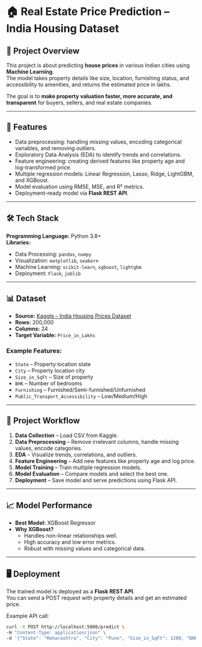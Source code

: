 # 🏠 Real Estate Price Prediction – India Housing Dataset

## 📌 Project Overview
This project is about predicting **house prices** in various Indian cities using **Machine Learning**.  
The model takes property details like size, location, furnishing status, and accessibility to amenities, and returns the estimated price in lakhs.  

The goal is to **make property valuation faster, more accurate, and transparent** for buyers, sellers, and real estate companies.

---

## 📂 Features
- Data preprocessing: handling missing values, encoding categorical variables, and removing outliers.
- Exploratory Data Analysis (EDA) to identify trends and correlations.
- Feature engineering: creating derived features like property age and log-transformed price.
- Multiple regression models: Linear Regression, Lasso, Ridge, LightGBM, and XGBoost.
- Model evaluation using RMSE, MSE, and R² metrics.
- Deployment-ready model via **Flask REST API**.

---

## 🛠️ Tech Stack
**Programming Language:** Python 3.8+  
**Libraries:**  
- Data Processing: `pandas`, `numpy`
- Visualization: `matplotlib`, `seaborn`
- Machine Learning: `scikit-learn`, `xgboost`, `lightgbm`
- Deployment: `Flask`, `joblib`

---

## 📊 Dataset
- **Source:** [Kaggle – India Housing Prices Dataset](https://www.kaggle.com/)
- **Rows:** 200,000  
- **Columns:** 24  
- **Target Variable:** `Price_in_Lakhs`

### Example Features:
- `State` – Property location state  
- `City` – Property location city  
- `Size_in_SqFt` – Size of property  
- `BHK` – Number of bedrooms  
- `Furnishing` – Furnished/Semi-furnished/Unfurnished  
- `Public_Transport_Accessibility` – Low/Medium/High  

---

## 🚀 Project Workflow
1. **Data Collection** – Load CSV from Kaggle.
2. **Data Preprocessing** – Remove irrelevant columns, handle missing values, encode categories.
3. **EDA** – Visualize trends, correlations, and outliers.
4. **Feature Engineering** – Add new features like property age and log price.
5. **Model Training** – Train multiple regression models.
6. **Model Evaluation** – Compare models and select the best one.
7. **Deployment** – Save model and serve predictions using Flask API.

---

## 📈 Model Performance
- **Best Model:** XGBoost Regressor  
- **Why XGBoost?**  
  - Handles non-linear relationships well.  
  - High accuracy and low error metrics.  
  - Robust with missing values and categorical data.

---

## 🖥️ Deployment
The trained model is deployed as a **Flask REST API**.  
You can send a POST request with property details and get an estimated price.

Example API call:
```bash
curl -X POST http://localhost:5000/predict \
-H "Content-Type: application/json" \
-d '{"State": "Maharashtra", "City": "Pune", "Size_in_SqFt": 1200, "BHK": 2, "Furnishing": "Furnished", "Public_Transport_Accessibility": "High"}'
